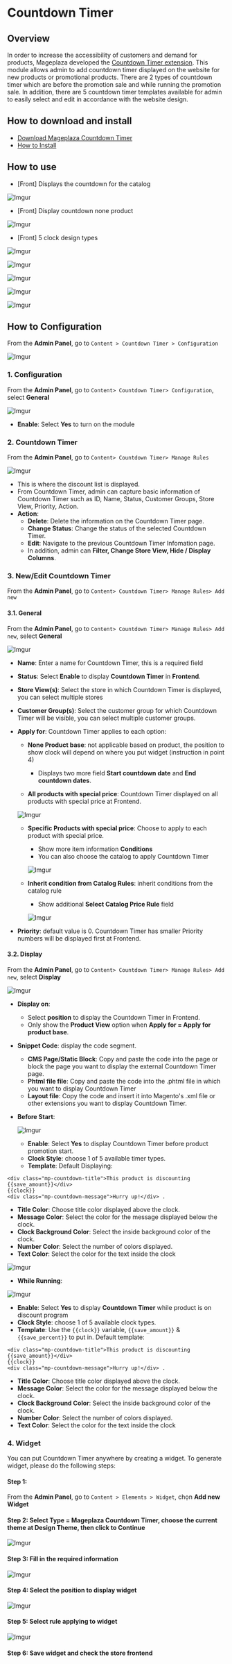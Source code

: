 # Countdown Timer

## Overview


In order to increase the accessibility of customers and demand for products, Mageplaza developed the [Countdown Timer extension](https://www.mageplaza.com/magento-2-countdown-timer/). This module allows admin to add countdown timer displayed on the website for new products or promotional products. There are 2 types of countdown timer which are before the promotion sale and while running the promotion sale. In addition, there are 5 countdown timer templates available for admin to easily select and edit in accordance with the website design.

## How to download and install

- [Download Mageplaza Countdown Timer](https://www.mageplaza.com/magento-2-countdown-timer/)
- [How to Install](https://www.mageplaza.com/install-magento-2-extension/)


## How to use

- [Front] Displays the countdown for the catalog

![Imgur](https://i.imgur.com/FzqZbEC.png)

- [Front] Display countdown none product

![Imgur](https://i.imgur.com/K6R42kq.png)

- [Front] 5 clock design types

![Imgur](https://i.imgur.com/Eyqoh0E.png)

![Imgur](https://i.imgur.com/JJK7YXK.png)

![Imgur](https://i.imgur.com/lrcqAK5.png)

![Imgur](https://i.imgur.com/6ToUTkJ.png)

![Imgur](https://i.imgur.com/yHtEtji.png)


## How to Configuration

From the **Admin Panel**, go to `Content > Countdown Timer > Configuration`

![Imgur](https://i.imgur.com/aGnjKM3.gif)

### 1. Configuration

From the **Admin Panel**, go to `Content> Countdown Timer> Configuration`, select **General**

![Imgur](https://i.imgur.com/vlLfWer.png)

- **Enable**: Select **Yes** to turn on the module 


### 2. Countdown Timer

From the **Admin Panel**, go to `Content> Countdown Timer> Manage Rules`

![Imgur](https://i.imgur.com/LvUqfiz.gif)

- This is where the discount list is displayed.
- From Countdown Timer, admin can capture basic information of Countdown Timer such as ID, Name, Status, Customer Groups, Store View, Priority, Action.
- **Action**:
  - **Delete**: Delete the information on the Countdown Timer page.
  - **Change Status**: Change the status of the selected Countdown Timer.
  - **Edit**: Navigate to the previous Countdown Timer Infomation page.
  - In addition, admin can **Filter, Change Store View, Hide / Display Columns**.


### 3. New/Edit Countdown Timer

From the **Admin Panel**, go to `Content> Countdown Timer> Manage Rules> Add new`


#### 3.1. General

From the **Admin Panel**, go to `Content> Countdown Timer> Manage Rules> Add new`, select **General**

![Imgur](https://i.imgur.com/auZ7T8q.png)

- **Name**: Enter a name for Countdown Timer, this is a required field
- **Status**: Select **Enable** to display **Countdown Timer** in **Frontend**.
- **Store View(s)**: Select the store in which Countdown Timer is displayed, you can select multiple stores
- **Customer Group(s)**: Select the customer group for which Countdown Timer will be visible, you can select multiple customer groups.
- **Apply for**: Countdown Timer applies to each option:
  - **None Product base**: not applicable based on product, the position to show clock will depend on where you put widget (instruction in point 4)
    - Displays two more field **Start countdown date** and **End countdown dates**.

  - **All products with special price**: Countdown Timer displayed on all products with special price at Frontend.
  
  ![Imgur](https://i.imgur.com/qBzA9J6.png)

  - **Specific Products with special price**: Choose to apply to each product with special price.
    - Show more item information **Conditions**
    - You can also choose the catalog to apply Countdown Timer
    
    ![Imgur](https://i.imgur.com/PN8Xbv6.png)

  - **Inherit condition from Catalog Rules**: inherit conditions from the catalog rule
    - Show additional **Select Catalog Price Rule** field
    
    ![Imgur](https://i.imgur.com/LuQsr4j.png)

- **Priority**: default value is 0. Countdown Timer has smaller Priority numbers will be displayed first at Frontend.


#### 3.2. Display

From the **Admin Panel**, go to `Content> Countdown Timer> Manage Rules> Add new`, select **Display**

![Imgur](https://i.imgur.com/HTARtzj.png)


- **Display on**:
  - Select **position** to display the Countdown Timer in Frontend.
  - Only show the **Product View** option when **Apply for = Apply for product base**.
- **Snippet Code**: display the code segment.

  - **CMS Page/Static Block**: Copy and paste the code into the page or block the page you want to display the external Countdown Timer page.
  - **Phtml file file**: Copy and paste the code into the .phtml file in which you want to display Countdown Timer
  - **Layout file**: Copy the code and insert it into Magento's .xml file or other extensions you want to display Countdown Timer.
  

- **Before Start**:


  ![Imgur](https://i.imgur.com/bDnuX0G.png)

  - **Enable**: Select **Yes** to display Countdown Timer before product promotion start.
  - **Clock Style**: choose 1 of 5 available timer types.
  - **Template**: Default Displaying: 
  
```
<div class="mp-countdown-title">This product is discounting {{save_amount}}</div>
{{clock}}
<div class="mp-countdown-message">Hurry up!</div> .
```


  - **Title Color**: Choose title color displayed above the clock.
  - **Message Color**: Select the color for the message displayed below the clock.
  - **Clock Background Color**: Select the inside background color of the clock.
  - **Number Color**: Select the number of colors displayed.
  - **Text Color**: Select the color for the text inside the clock 

  ![Imgur](https://i.imgur.com/UdlulQb.png)
  
- **While Running**:

![Imgur](https://i.imgur.com/kgLNw1o.png)

  - **Enable**: Select **Yes** to display **Countdown Timer** while product is on discount program
  - **Clock Style**: choose 1 of 5 available clock types.
  - **Template**: Use the `{{clock}}` variable, `{{save_amount}}` & `{{save_percent}}` to put in. Default template:

```
<div class="mp-countdown-title">This product is discounting {{save_amount}}</div>
{{clock}}
<div class="mp-countdown-message">Hurry up!</div> .

```
  - **Title Color**: Choose title color displayed above the clock.
  - **Message Color**: Select the color for the message displayed below the clock.
  - **Clock Background Color**: Select the inside background color of the clock.
  - **Number Color**: Select the number of colors displayed.
  - **Text Color**: Select the color for the text inside the clock 
  
  
### 4. Widget

You can put Countdown Timer anywhere by creating a widget. To generate widget, please do the following steps:

#### Step 1: 
From the **Admin Panel**, go to `Content > Elements > Widget`, chọn **Add new Widget**

#### Step 2: Select **Type = Mageplaza Countdown Timer**, choose the current theme at **Design Theme**, then click to **Continue**

![Imgur](https://i.imgur.com/dViylrH.png)

#### Step 3: Fill in the required information

![Imgur](https://i.imgur.com/GR0wGV1.png)

#### Step 4: Select the position to display widget

![Imgur](https://i.imgur.com/psMzBmE.png)

#### Step 5: Select rule applying to widget

![Imgur](https://i.imgur.com/zQlFV5j.png)

#### Step 6: Save widget and check the store frontend
